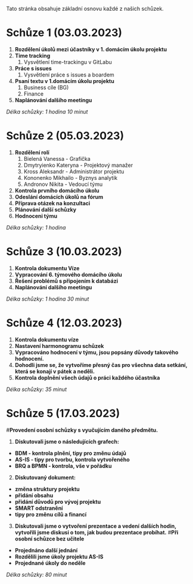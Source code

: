 Tato stránka obsahuje základní osnovu každé z našich schůzek.


# **Schůze 1 (03.03.2023)**

1. **Rozdělení úkolů mezi účastníky v 1. domácím úkolu projektu**  
2. **Time tracking**
   1. Vysvětlení time-trackingu v GitLabu   
3. **Práce s issues**
   1. Vysvětlení práce s issues a boardem  
4. **Psaní textu v 1.domácím úkolu projektu**
   1. Business cíle (BG) 
   2. Finance  
5. **Naplánování dalšího meetingu**

_Délka schůzky: 1 hodina 10 minut_ 

# **Schůze 2 (05.03.2023)**

1. **Rozdělení rolí** 
     1. Bielená Vanessa - Grafička
     2. Dmytryienko Kateryna - Projektový manažer
     3. Kross Aleksandr - Administrátor projektu
     4. Kononenko Mikhailo - Byznys analytik
     5. Andronov Nikita - Vedoucí týmu
2. **Kontrola prvního domácího úkolu**  
3. **Odeslání domácích úkolů na fórum**
4. **Příprava otázek na konzultaci**
5. **Plánování další schůzky**
6. **Hodnoceni týmu**

_Délka schůzky: 1 hodina_ 


# **Schůze 3 (10.03.2023)**

1. **Kontrola dokumentu Víze**
2. **Vypracování 6. týmového domácího úkolu**
3. **Řešení problémů s připojením k databázi**
4. **Naplánování dalšího meetingu**

_Délka schůzky: 1 hodina 30 minut_ 




# **Schůze 4 (12.03.2023)**

1. **Kontrola dokumentu víze** 
2. **Nastavení harmonogramu schůzek**
3. **Vypracováno hodnocení v týmu, jsou popsány důvody takového hodnocení.**
4. **Dohodli jsme se, že vytvoříme přesný čas pro všechna data setkání, která se konají v pátek a neděli.**
5. **Kontrola doplnění všech údajů o práci každého účastníka**

_Délka schůzky: 35 minut_ 







# **Schůze 5 (17.03.2023)**

#**Provedení osobní schůzky s vyučujícím daného předmětu.**
1. **Diskutovali jsme o následujících grafech:**
- **BDM - kontrola plnění, tipy pro změnu údajů**
- **AS-IS - tipy pro tvorbu, kontrola vytvořeného**
- **BRQ a BPMN - kontrola, vše v pořádku**
2. **Diskutovaný dokument:**
- **změna struktury projektu**
- **přidání obsahu**
- **přidání důvodů pro vývoj projektu**
- **SMART odstranění**
- **tipy pro změnu cílů a financí**
3. **Diskutovali jsme o vytvoření prezentace a vedení dalších hodin, vytvořili jsme diskusi o tom, jak budou prezentace probíhat.**
#**Při osobní schůzce bez učitele**
- **Projednáno další jednání**
- **Rozdělili jsme úkoly projektu AS-IS**
- **Projednané úkoly do neděle**

_Délka schůzky: 80 minut_ 